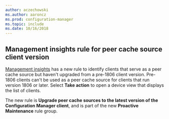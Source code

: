 ```yaml
---
author: aczechowski
ms.author: aaroncz
ms.prod: configuration-manager
ms.topic: include
ms.date: 10/16/2018
---
```


## <a name="bkmk_insights"></a> Management insights rule for peer cache source client version
<!-- 1358008 -->

  [Management insights]( /sccm/core/servers/manage/management-insights) has a new rule to identify clients that serve as a peer cache source but haven't upgraded from a pre-1806 client version.  Pre-1806 clients can't be used as a peer cache source for clients that run version 1806 or later. Select **Take action** to open a device view that displays the list of clients. 

The new rule is **Upgrade peer cache sources to the latest version of the Configuration Manager client**, and is part of the new **Proactive Maintenance** rule group.




